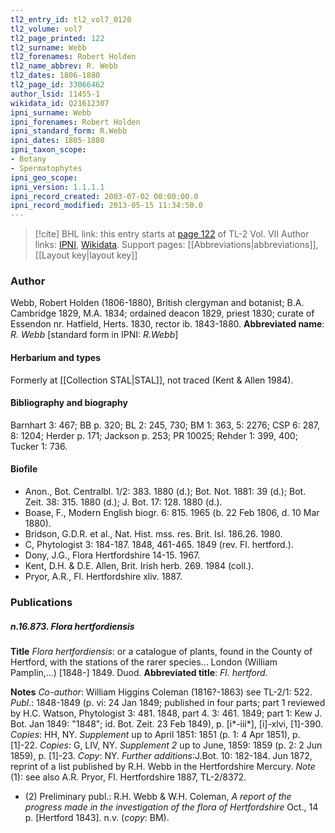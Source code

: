 ```yaml
---
tl2_entry_id: tl2_vol7_0120
tl2_volume: vol7
tl2_page_printed: 122
tl2_surname: Webb
tl2_forenames: Robert Holden
tl2_name_abbrev: R. Webb
tl2_dates: 1806-1880
tl2_page_id: 33066462
author_lsid: 11455-1
wikidata_id: Q21612307
ipni_surname: Webb
ipni_forenames: Robert Holden
ipni_standard_form: R.Webb
ipni_dates: 1805-1880
ipni_taxon_scope: 
- Botany
- Spermatophytes
ipni_geo_scope: 
ipni_version: 1.1.1.1
ipni_record_created: 2003-07-02 00:00:00.0
ipni_record_modified: 2013-05-15 11:34:50.0
---
```


> [!cite] BHL link: this entry starts at [page 122](https://www.biodiversitylibrary.org/page/33066462) of TL-2 Vol. VII
> Author links: [IPNI](https://www.ipni.org/a/11455-1), [Wikidata](https://www.wikidata.org/wiki/Q21612307). Support pages: [[Abbreviations|abbreviations]], [[Layout key|layout key]]

### Author

Webb, Robert Holden (1806-1880), British clergyman and botanist; B.A. Cambridge 1829, M.A. 1834; ordained deacon 1829, priest 1830; curate of Essendon nr. Hatfield, Herts. 1830, rector ib. 1843-1880. 
**Abbreviated name**: *R. Webb* \[standard form in IPNI: *R.Webb*\]

#### Herbarium and types

Formerly at [[Collection STAL|STAL]], not traced (Kent & Allen 1984).

#### Bibliography and biography

Barnhart 3: 467; BB p. 320; BL 2: 245, 730; BM 1: 363, 5: 2276; CSP 6: 287, 8: 1204; Herder p. 171; Jackson p. 253; PR 10025; Rehder 1: 399, 400; Tucker 1: 736.

#### Biofile

- Anon., Bot. Centralbl. 1/2: 383. 1880 (d.); Bot. Not. 1881: 39 (d.); Bot. Zeit. 38: 315. 1880 (d.); J. Bot. 17: 128. 1880 (d.).
- Boase, F., Modern English biogr. 6: 815. 1965 (b. 22 Feb 1806, d. 10 Mar 1880).
- Bridson, G.D.R. et al., Nat. Hist. mss. res. Brit. Isl. 186.26. 1980.
- C, Phytologist 3: 184-187. 1848, 461-465. 1849 (rev. Fl. hertford.).
- Dony, J.G., Flora Hertfordshire 14-15. 1967.
- Kent, D.H. & D.E. Allen, Brit. Irish herb. 269. 1984 (coll.).
- Pryor, A.R., Fl. Hertfordshire xliv. 1887.

### Publications

##### n.16.873. Flora hertfordiensis

**Title**
*Flora hertfordiensis*: or a catalogue of plants, found in the County of Hertford, with the stations of the rarer species... London (William Pamplin,...) \[1848-\] 1849. Duod.
**Abbreviated title**: *Fl. hertford.*

**Notes**
*Co-author*: William Higgins Coleman (1816?-1863) see TL-2/1: 522.
*Publ*.: 1848-1849 (p. vi: 24 Jan 1849; published in four parts; part 1 reviewed by H.C. Watson, Phytologist 3: 481. 1848, part 4. 3: 461. 1849; part 1: Kew J. Bot. Jan 1849: "1848"; id. Bot. Zeit. 23 Feb 1849), p. \[i\*-iii\*\], \[i\]-xlvi, \[1\]-390. *Copies*: HH, NY.
*Supplement* up to April 1851: 1851 (p. 1: 4 Apr 1851), p. \[1\]-22. *Copies*: G, LIV, NY.
*Supplement 2* up to June, 1859: 1859 (p. 2: 2 Jun 1859), p. \[1\]-23. *Copy*: NY.
*Further additions*:J.Bot. 10: 182-184. Jun 1872, reprint of a list published by R.H. Webb in the Hertfordshire Mercury.
*Note* (1): see also A.R. Pryor, Fl. Hertfordshire 1887, TL-2/8372.
- (2) Preliminary publ.: R.H. Webb & W.H. Coleman, *A report of the progress made in the investigation of the flora of Hertfordshire* Oct., 14 p. \[Hertford 1843\]. n.v. (*copy*: BM).

